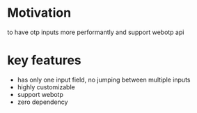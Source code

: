 # Motivation
to have otp inputs more performantly and support webotp api

# key features
- has only one input field, no jumping between multiple inputs
- highly customizable
- support webotp
- zero dependency